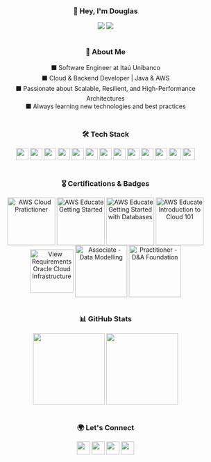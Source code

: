 <div align="center">
  <h3>👋 Hey, I'm Douglas</h3>
  <img src="https://img.shields.io/badge/Software%20Engineer-000000.svg?&style=for-the-badge&logo=dev.to&logoColor=white"/>
  <img src="https://img.shields.io/badge/Working%20at-Itaú%20Unibanco-000000?style=for-the-badge&logo=itau&logoColor=orange"/>
</div>

#

<div align="center">
  <h3>🚀 About Me</h3>
  <div>
    <span>⬛ Software Engineer at Itaú Unibanco</span><br>
    <span>⬛ Cloud & Backend Developer | Java & AWS</span><br>
    <span>⬛ Passionate about Scalable, Resilient, and High-Performance Architectures</span><br>
    <span>⬛ Always learning new technologies and best practices</span>
  </div>
</div>

#

<div align="center">
  <h3>🛠️ Tech Stack</h3> 
  <p>
    <img height="28" src="https://img.shields.io/badge/AWS-000000?style=for-the-badge&logo=amazonaws&logoColor=white"/>
    <img height="28" src="https://img.shields.io/badge/Docker-000000?style=for-the-badge&logo=docker&logoColor=white"/>
    <img height="28" src="https://img.shields.io/badge/Java-000000?style=for-the-badge&logo=openjdk&logoColor=white"/>
    <img height="28" src="https://img.shields.io/badge/Maven-000000?style=for-the-badge&logo=apachemaven&logoColor=white"/>
    <img height="28" src="https://img.shields.io/badge/SpringBoot-000000?style=for-the-badge&logo=springboot&logoColor=white"/>
    <img height="28" src="https://img.shields.io/badge/Python-000000?style=for-the-badge&logo=python&logoColor=white"/>
    <img height="28" src="https://img.shields.io/badge/Git-000000?style=for-the-badge&logo=git&logoColor=white"/>
    <img height="28" src="https://img.shields.io/badge/GitHub-000000?style=for-the-badge&logo=github&logoColor=white"/>
    <img height="28" src="https://img.shields.io/badge/GitHubActions-000000?style=for-the-badge&logo=githubactions&logoColor=white"/>
    <img height="28" src="https://img.shields.io/badge/Terraform-000000?style=for-the-badge&logo=terraform&logoColor=white"/>
    <img height="28" src="https://img.shields.io/badge/MySQL-000000?style=for-the-badge&logo=mysql&logoColor=white"/>
    <img height="28" src="https://img.shields.io/badge/MicrosoftSQLServer-000000?style=for-the-badge&logo=microsoftsqlserver&logoColor=white"/>
    <img height="28" src="https://img.shields.io/badge/DynamoDB-000000?style=for-the-badge&logo=amazondynamodb&logoColor=white"/>
  </p>
</div>

#

<div align="center"> 
  <h3>🎖 Certifications & Badges</h3> 
  <ahref="https://www.credly.com/badges/a3230d84-3d6e-4a19-b997-4381a4e87d36/linked_in?t=s138rx" target="_blank"><img align="center" alt="AWS Cloud Pratictioner" height="110" width="auto" src="https://images.credly.com/size/340x340/images/00634f82-b07f-4bbd-a6bb-53de397fc3a6/image.png"></a>
  <a href="https://www.credly.com/badges/aa04e3a6-661a-4236-bfcd-c52e23dffdd7/public_url" target="_blank"><img align="center" alt="AWS Educate Getting Started" height="110" width="auto" src="https://images.credly.com/size/340x340/images/9358115e-ead7-47c2-91e2-165b6a650a1b/image.png"></a>
  <a href="https://www.credly.com/badges/8fa789a6-b6df-438e-ab3f-7ca723c05ac8/public_url" target="_blank"><img align="center" alt="AWS Educate Getting Started with Databases" height="110" width="auto" src="https://images.credly.com/size/340x340/images/6f135924-7645-4bd2-ab68-3bc0b49c7e27/image.png"></a>
  <a href="https://www.credly.com/badges/42bb0313-a86c-4503-8264-c87f24e31331/public_url" target="_blank"><img align="center" alt="AWS Educate Introduction to Cloud 101" height="110" width="auto" src="https://images.credly.com/size/340x340/images/8d67bbf4-128b-4141-b5f1-1bc61bbfbaa6/image.png"></a>
  <a href="https://catalog-education.oracle.com/pls/certview/sharebadge?id=80FCD3BFF4D79D34CAF14427A981FA2FC3DD0CC01A26F19F533986D005ACC6FC" target="_blank"><img align="center" alt="View Requirements Oracle Cloud Infrastructure" height="100" width="auto" src="https://images.credly.com/images/27db49f3-8bae-4314-8a84-884935b569db/50_Oracle_Cloud_Infrastructure.png"></a>
  <a href="http://badges.com.br/share/5b6d748eb16b66a02a1dd996ddca46cf.php?a=3710" target="_blank"><img align="center" alt="Associate - Data Modelling" height="120" width="auto" src="https://github.com/legasrossini/legasrossini/assets/27970331/0fca9fb2-94cf-4464-941a-a876926dc420"></a>
  <a href="http://badges.com.br/share/687375202c391b620d0a40173aff50d5.php?a=3694" target="_blank"><img align="center" alt="Practitioner - D&A Foundation" height="120" width="auto" src="https://github.com/legasrossini/legasrossini/assets/27970331/20413ca9-4d7f-4992-aecd-ed2a16ffe07c"></a>
</div>

#

<div align="center">
  <h3>📊 GitHub Stats</h3>
  <p>
    <img height="165" src="https://github-readme-stats.vercel.app/api?username=legasrossini&show_icons=true&theme=dark&include_all_commits=true&count_private=true&hide_rank=true"/>
    <img height="165" src="https://github-readme-streak-stats.herokuapp.com/?user=legasrossini&theme=dark"/>
  </p>
</div>

#

<div align="center">
  <h3>🌍 Let's Connect</h3>
  <div>
    <a href="https://github.com/legasrossini" target="_blank"><img height="30" src="https://img.shields.io/badge/GitHub-000000?style=for-the-badge&logo=github&logoColor=white"/></a>
    <a href="https://www.linkedin.com/in/legasrossini/" target="_blank"><img height="30" src="https://img.shields.io/badge/LinkedIn-000000?style=for-the-badge&logo=linkedin&logoColor=white"/></a>
    <a href="mailto:dlegasr@gmail.com"><img height="30" src="https://img.shields.io/badge/Gmail-000000?style=for-the-badge&logo=gmail&logoColor=white"/></a>
    <a href="https://wa.me/5511980171388" target="_blank"><img height="30" src="https://img.shields.io/badge/WhatsApp-000000?style=for-the-badge&logo=whatsapp&logoColor=white"/></a>
  </div>
</div>


